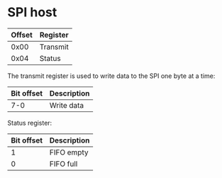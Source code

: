 # SPI host

| Offset | Register |
|--------|----------|
| 0x00   | Transmit |
| 0x04   | Status   |

The transmit register is used to write data to the SPI one byte at a time:

| Bit offset | Description |
|------------|-------------|
| 7-0        | Write data  |

Status register:

| Bit offset  | Description |
|-------------|-------------|
| 1           | FIFO empty  |
| 0           | FIFO full   |
